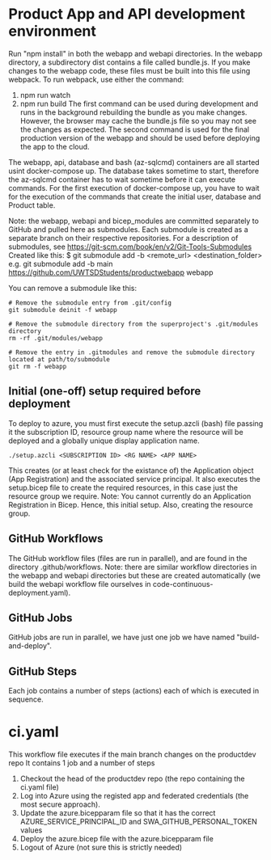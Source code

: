 # Product App and API development environment
Run "npm install" in both the webapp and webapi directories.
In the webapp directory, a subdirectory dist contains a file called bundle.js.
If you make changes to the webapp code, these files must be built into this file using webpack.
To run webpack, use either the command:
1. npm run watch
2. npm run build
The first command can be used during development and runs in the background rebuilding the bundle as you make changes. However,
the browser may cache the bundle.js file so you may not see the changes as expected.
The second command is used for the final production version of the webapp and should be used before deploying the app to the cloud.

The webapp, api, database and bash (az-sqlcmd) containers are all started usint docker-compose up.
The database takes sometime to start, therefore the az-sqlcmd container has to wait sometime before it can execute commands.
For the first execution of docker-compose up, you have to wait for the execution of the commands that create the initial user, database
and Product table.

Note: the webapp, webapi and bicep_modules are committed separately to GitHub and pulled here as submodules.
Each submodule is created as a separate branch on their respective repositories.
For a description of submodules, see https://git-scm.com/book/en/v2/Git-Tools-Submodules
Created like this:
$ git submodule add -b <branch> <remote_url> <destination_folder>
e.g. git submodule add -b main https://github.com/UWTSDStudents/productwebapp webapp

You can remove a submodule like this:
```
# Remove the submodule entry from .git/config
git submodule deinit -f webapp

# Remove the submodule directory from the superproject's .git/modules directory
rm -rf .git/modules/webapp

# Remove the entry in .gitmodules and remove the submodule directory located at path/to/submodule
git rm -f webapp
```
## Initial (one-off) setup required before deployment
To deploy to azure, you must first execute the setup.azcli (bash) file passing it the subscription ID, resource group name where the resource will be deployed and a globally unique display application name.
```
./setup.azcli <SUBSCRIPTION ID> <RG NAME> <APP NAME>
```
This creates (or at least check for the existance of) the Application object (App Registration) and the associated service principal. It also executes the setup.bicep file to create the required resources, in this case just the resource group we require.
Note: You cannot currently do an Application Registration in Bicep. Hence, this initial setup. Also, creating the resource group.
## GitHub Workflows
The GitHub workflow files (files are run in parallel), and are found in the directory .github/workflows.
Note: there are similar workflow directories in the webapp and webapi directories but these are created automatically (we build the webapi workflow file ourselves in code-continuous-deployment.yaml).
## GitHub Jobs
GitHub jobs are run in parallel, we have just one job we have named "build-and-deploy".
## GitHub Steps
Each job contains a number of steps (actions) each of which is executed in sequence.
# ci.yaml
This workflow file executes if the main branch changes on the productdev repo
It contains 1 job and a number of steps
1. Checkout the head of the productdev repo (the repo containing the ci.yaml file)
2. Log into Azure using the registed app and federated credentials (the most secure approach).
3. Update the azure.bicepparam file so that it has the correct AZURE_SERVICE_PRINCIPAL_ID and SWA_GITHUB_PERSONAL_TOKEN values
4. Deploy the azure.bicep file with the azure.bicepparam file
5. Logout of Azure (not sure this is strictly needed)

